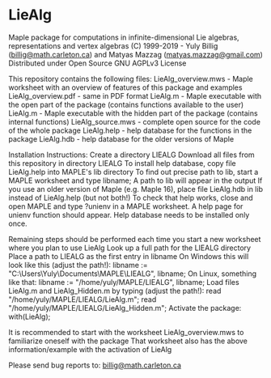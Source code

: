 # LieAlg
Maple package for computations in infinite-dimensional Lie algebras, representations and vertex algebras
(C) 1999-2019 - Yuly Billig (billig@math.carleton.ca) and Matyas Mazzag (matyas.mazzag@gmail.com)
Distributed under Open Source GNU AGPLv3 License

This repository contains the following files:
LieAlg_overview.mws - Maple worksheet with an overview of features of this package and examples
LieAlg_overview.pdf - same in PDF format
LieAlg.m - Maple executable with the open part of the package (contains functions available to the user)
LieAlg.m - Maple executable with the hidden part of the package (contains internal functions)
LieAlg_source.mws - complete open source for the code of the whole package
LieAlg.help - help database for the functions in the package
LieAlg.hdb - help database for the older versions of Maple

Installation Instructions:
Create a directory LIEALG
Download all files from this repository in directory LIEALG
To install help database, copy file LieAlg.help into MAPLE's lib directory
To find out precise path to lib, start a MAPLE worksheet and type libname;
A path to lib will appear in the output
If you use an older version of Maple (e.g. Maple 16), place file LieAlg.hdb in lib instead of LieAlg.help (but not both!)
To check that help works, close and open MAPLE and type ?unienv in a MAPLE worksheet. 
A help page for unienv function should appear. Help database needs to be installed only once.

Remaining steps should be performed each time you start a new worksheet where you plan to use LieAlg
Look up a full path for the LIEALG directory
Place a path to LIEALG as the first entry in libname
On Windows this will look like this (adjust the path!):
libname := "C:\\Users\\Yuly\\Documents\\MAPLE\\LIEALG", libname;
On Linux, something like that:
libname := "/home/yuly/MAPLE/LIEALG", libname;
Load files LieAlg.m and LieAlg_Hidden.m by typing (adjust the path!):
read "/home/yuly/MAPLE/LIEALG/LieAlg.m"; 
read "/home/yuly/MAPLE/LIEALG/LieAlg_Hidden.m";
Activate the package:
with(LieAlg);

It is recommended to start with the worksheet LieAlg_overview.mws to familiarize oneself with the package
That worksheet also has the above information/example with the activation of LieAlg

Please send bug reports to: billig@math.carleton.ca
